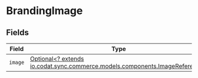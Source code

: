 # BrandingImage


## Fields

| Field                                                                                                                    | Type                                                                                                                     | Required                                                                                                                 | Description                                                                                                              |
| ------------------------------------------------------------------------------------------------------------------------ | ------------------------------------------------------------------------------------------------------------------------ | ------------------------------------------------------------------------------------------------------------------------ | ------------------------------------------------------------------------------------------------------------------------ |
| `image`                                                                                                                  | [Optional<? extends io.codat.sync.commerce.models.components.ImageReference>](../../models/components/ImageReference.md) | :heavy_minus_sign:                                                                                                       | Image reference.                                                                                                         |